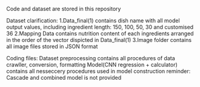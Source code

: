 
Code and dataset are stored in this repository

Dataset clarification:
1.Data_final(1) contains dish name with all model output values, including ingredient length: 150, 100, 50, 30 and customised 36
2.Mapping Data contains nutrition content of each ingredients arranged in the order of the vector dispicted in Data_final(1)
3.Image folder contains all image files stored in JSON format

Coding files:
Dataset preprocessing contains all procedures of data crawller, conversion, formatting
Model(CNN regression + calculator) contains all nesseccery procedures used in model construction
reminder: Cascade and combined model is not provided


